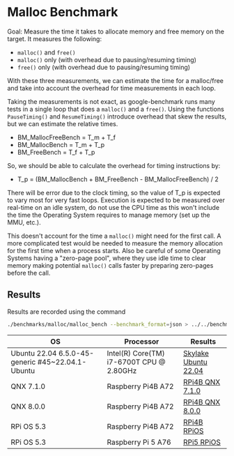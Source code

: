 # Malloc Benchmark

Goal: Measure the time it takes to allocate memory and free memory on the
target. It measures the following:

- `malloc()` and `free()`
- `malloc()` only (with overhead due to pausing/resuming timing)
- `free()` only (with overhead due to pausing/resuming timing)

With these three measurements, we can estimate the time for a malloc/free and
take into account the overhead for time measurements in each loop.

Taking the measurements is not exact, as google-benchmark runs many tests in a
single loop that does a `malloc()` and a `free()`. Using the functions
`PauseTiming()` and `ResumeTiming()` introduce overhead that skew the results,
but we can estimate the relative times.

- BM_MallocFreeBench = T_m + T_f
- BM_MallocBench = T_m + T_p
- BM_FreeBench = T_f + T_p

So, we should be able to calculate the overhead for timing instructions by:

- T_p = (BM_MallocBench + BM_FreeBench - BM_MallocFreeBench) / 2

There will be error due to the clock timing, so the value of T_p is expected to
vary most for very fast loops. Execution is expected to be measured over
real-time on an idle system, do not use the CPU time as this won't include the
time the Operating System requires to manage memory (set up the MMU, etc.).

This doesn't account for the time a `malloc()` might need for the first call. A
more complicated test would be needed to measure the memory allocation for the
first time when a process starts. Also be careful of some Operating Systems
having a "zero-page pool", where they use idle time to clear memory making
potential `malloc()` calls faster by preparing zero-pages before the call.

## Results

Results are recorded using the command

```sh
./benchmarks/malloc/malloc_bench --benchmark_format=json > ../../benchmarks/malloc/results/xxx.json
```

| OS                                               | Processor                                | Results                                                                   |
| ------------------------------------------------ | ---------------------------------------- | ------------------------------------------------------------------------- |
| Ubuntu 22.04 6.5.0-45-generic #45~22.04.1-Ubuntu | Intel(R) Core(TM) i7-6700T CPU @ 2.80GHz | [Skylake Ubuntu 22.04](./malloc/results/skylake-i7-6700T_ubuntu2204.json) |
| QNX 7.1.0                                        | Raspberry Pi4B A72                       | [RPi4B QNX 7.1.0](./malloc/results/rpi4_qnx710.json)                      |
| QNX 8.0.0                                        | Raspberry Pi4B A72                       | [RPi4B QNX 8.0.0](./malloc/results/rpi4_qnx800.json)                      |
| RPi OS 5.3                                       | Raspberry Pi4B A72                       | [RPi4B RPiOS](./malloc/results/rpi4_linux.json)                           |
| RPi OS 5.3                                       | Raspberry Pi 5 A76                       | [RPi5 RPiOS](./malloc/results/rpi5_linux.json)                            |
